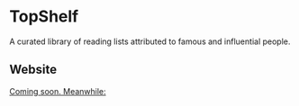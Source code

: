 # TopShelf

A curated library of reading lists attributed to famous and influential people.

## Website
[Coming soon. Meanwhile:](http://jeremyssutton.com)

